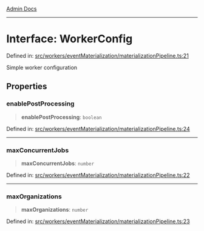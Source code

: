 [Admin Docs](/)

***

# Interface: WorkerConfig

Defined in: [src/workers/eventMaterialization/materializationPipeline.ts:21](https://github.com/gautam-divyanshu/talawa-api/blob/22f85ff86fcf5f38b53dcdb9fe90ab33ea32d944/src/workers/eventMaterialization/materializationPipeline.ts#L21)

Simple worker configuration

## Properties

### enablePostProcessing

> **enablePostProcessing**: `boolean`

Defined in: [src/workers/eventMaterialization/materializationPipeline.ts:24](https://github.com/gautam-divyanshu/talawa-api/blob/22f85ff86fcf5f38b53dcdb9fe90ab33ea32d944/src/workers/eventMaterialization/materializationPipeline.ts#L24)

***

### maxConcurrentJobs

> **maxConcurrentJobs**: `number`

Defined in: [src/workers/eventMaterialization/materializationPipeline.ts:22](https://github.com/gautam-divyanshu/talawa-api/blob/22f85ff86fcf5f38b53dcdb9fe90ab33ea32d944/src/workers/eventMaterialization/materializationPipeline.ts#L22)

***

### maxOrganizations

> **maxOrganizations**: `number`

Defined in: [src/workers/eventMaterialization/materializationPipeline.ts:23](https://github.com/gautam-divyanshu/talawa-api/blob/22f85ff86fcf5f38b53dcdb9fe90ab33ea32d944/src/workers/eventMaterialization/materializationPipeline.ts#L23)
